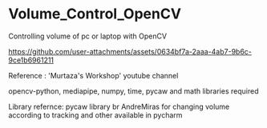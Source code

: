 # Volume_Control_OpenCV
Controlling volume of pc or laptop with OpenCV


https://github.com/user-attachments/assets/0634bf7a-2aaa-4ab7-9b6c-9ce1b6961211


Reference : 'Murtaza's Workshop' youtube channel

opencv-python, mediapipe, numpy, time, pycaw and math libraries required

Library refernce: pycaw library br AndreMiras for changing volume according to tracking and other available in pycharm

